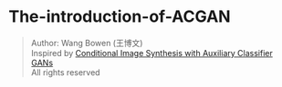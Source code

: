 # The-introduction-of-ACGAN
> Author: Wang Bowen (王博文)<br>
> Inspired by [Conditional Image Synthesis with Auxiliary Classifier GANs](https://arxiv.org/abs/1610.09585)<br>
> All rights reserved
